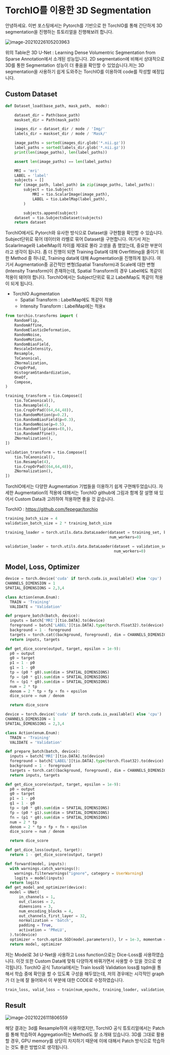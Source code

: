# TorchIO를 이용한 3D Segmentation

안녕하세요. 이번 포스팅에서는 Pytorch를 기반으로 한 TorchIO를 통해 간단하게 3D segmentation을 진행하는 튜토리얼을 진행해보려 합니다.

![image-20210226105203963](https://github.com/hwanseung2/TorchIO/blob/main/img/img_1.png)

위의 Table은 3D U-Net : Learning Dense Volumentric Segmentation from Sparse Annotation에서 소개된 성능입니다. 2D segmentation에 비해서 상대적으로 3D를 통한 Segmentation 성능이 더 좋음을 확인할 수 있었습니다.저는 3D segmentation을 사용하기 쉽게 도와주는 TorchIO를 이용하여 code를 작성할 예정입니다.

## Custom Dataset

```python
def Dataset_load(base_path, mask_path,  mode):

    dataset_dir = Path(base_path)
    maskset_dir = Path(mask_path)

    images_dir = dataset_dir / mode / 'Img/'
    labels_dir = maskset_dir / mode / 'Mask/'

    image_paths = sorted(images_dir.glob('*.nii.gz'))
    label_paths = sorted(labels_dir.glob('*.nii.gz'))
    print(len(image_paths), len(label_paths))

    assert len(image_paths) == len(label_paths)

    MRI = 'mri'
    LABEL = 'label'
    subjects = []
    for (image_path, label_path) in zip(image_paths, label_paths):
        subject = tio.Subject(
            MRI = tio.ScalarImage(image_path),
            LABEL = tio.LabelMap(label_path),
        )

        subjects.append(subject)
    dataset = tio.SubjectsDataset(subjects)
    return dataset
```

TorchIO에서도 Pytorch와 유사한 방식으로 Dataset을 구현함을 확인할 수 있습니다. Subject단위로 묶어 데이터와 라벨로 묶어 Dataset을 구현합니다. 여기서 저는 ScalarImage와 LabelMap의 차이를 제대로 몰라 고생을 좀 했었는데, 중요한 부분이라고 생각이 됩니다. 좀 더 진행이 되면 Training Data에 대해 Overfitting을 줄이기 위한 Method 중 하나로, Training data에 대해 Augmentation을 진행하게 됩니다. 여기서 Augmentation중 공간적인 변형(Spatial Transform)과 Scale에 대한 변형(Intensity Transform)이 존재하는데, Spatial Transform의 경우 Label에도 똑같이 적용이 돼어야 합니다. TorchIO에서는 Subject단위로 묶고 LabelMap도 똑같이 적용이 되게 됩니다.

- TorchIO Augmentation
  - Spatial Transform : LabelMap에도 똑같이 적용
  - Intensity Transform : LabelMap에는 적용x

```python
from torchio.transforms import (
    RandomFlip,
    RandomAffine,
    RandomElasticDeformation, 
    RandomNoise,
    RandomMotion,
    RandomBiasField,
    RescaleIntensity,
    Resample,
    ToCanonical,
    ZNormalization,
    CropOrPad,
    HistogramStandardization,
    OneOf,
    Compose,
)

training_transform = tio.Compose([
    tio.ToCanonical(),
    tio.Resample(4),
    tio.CropOrPad((64,64,48)),
    tio.RandomMotion(p=0.2),
    tio.RandomBiasField(p=0.3),
    tio.RandomNoise(p=0.5),
    tio.RandomFlip(axes=(0,)),
    tio.RandomAffine(),
    ZNormalization(),
])

validation_transform = tio.Compose([
    tio.ToCanonical(),
    tio.Resample(4),
    tio.CropOrPad((64,64,48)),
    ZNormalization(),
])
```

TorchIO에서는 다양한 Augmentation 기법들을 이용하기 쉽게 구현해두었습니다. 자세한 Augmentation의 적용에 대해서는 TorchIO github에 그림과 함께 잘 설명 돼 있어서 Custom Data과 고려하여 적용하면 좋을 것 같습니다.

TorchIO : https://github.com/fepegar/torchio

```python
training_batch_size = 4
validation_batch_size = 2 * training_batch_size

training_loader = torch.utils.data.DataLoader(dataset = training_set, batch_size = training_batch_size, shuffle = True,
                                              num_workers=0)

validation_loader = torch.utils.data.DataLoader(dataset = validation_set, batch_size = validation_batch_size,
                                                num_workers=0)


```



## Model, Loss, Optimizer

```python
device = torch.device('cuda' if torch.cuda.is_available() else 'cpu')
CHANNELS_DIMENSION = 1
SPATIAL_DIMENSIONS = 2,3,4

class Action(enum.Enum):
  TRAIN = 'Training'
  VALIDATE = 'Validation'

def prepare_batch(batch, device):
  inputs = batch['MRI'][tio.DATA].to(device)
  foreground = batch['LABEL'][tio.DATA].type(torch.float32).to(device)
  background = 1 - foreground
  targets = torch.cat((background, foreground), dim = CHANNELS_DIMENSION)
  return inputs, targets

def get_dice_score(output, target, epsilon = 1e-9):
  p0 = output
  g0 = target
  p1 = 1 - p0
  g1 = 1 - g0
  tp = (p0 * g0).sum(dim = SPATIAL_DIMENSIONS)
  fp = (p0 * g1).sum(dim = SPATIAL_DIMENSIONS)
  fn = (p1 * g0).sum(dim = SPATIAL_DIMENSIONS)
  num = 2 * tp
  denom = 2 * tp + fp + fn + epsilon
  dice_score = num / denom

  return dice_score
```

```python
device = torch.device('cuda' if torch.cuda.is_available() else 'cpu')
CHANNELS_DIMENSION = 1
SPATIAL_DIMENSIONS = 2,3,4

class Action(enum.Enum):
  TRAIN = 'Training'
  VALIDATE = 'Validation'

def prepare_batch(batch, device):
  inputs = batch['MRI'][tio.DATA].to(device)
  foreground = batch['LABEL'][tio.DATA].type(torch.float32).to(device)
  background = 1 - foreground
  targets = torch.cat((background, foreground), dim = CHANNELS_DIMENSION)
  return inputs, targets

def get_dice_score(output, target, epsilon = 1e-9):
  p0 = output
  g0 = target
  p1 = 1 - p0
  g1 = 1 - g0
  tp = (p0 * g0).sum(dim = SPATIAL_DIMENSIONS)
  fp = (p0 * g1).sum(dim = SPATIAL_DIMENSIONS)
  fn = (p1 * g0).sum(dim = SPATIAL_DIMENSIONS)
  num = 2 * tp
  denom = 2 * tp + fp + fn + epsilon
  dice_score = num / denom

  return dice_score
```

```python
def get_dice_loss(output, target):
  return 1 - get_dice_score(output, target)

def forward(model, inputs):
  with warnings.catch_warnings():
    warnings.filterwarnings("ignore", category = UserWarning)
    logits = model(inputs)
  return logits
def get_model_and_optimizer(device):
  model = UNet(
      in_channels = 1, 
      out_classes = 2,
      dimensions = 3,
      num_encoding_blocks = 4,
      out_channels_first_layer = 32,
      normalization = 'batch',
      padding = True,
      activation = 'PReLU',
  ).to(device)
  optimizer = torch.optim.SGD(model.parameters(), lr = 1e-3, momentum = 0.9)
  return model, optimizer
```

저는 Model로 3d U-Net을 사용하고 Loss function으로는 Dice-Loss를 사용하였습니다. 이것 또한 Custom Data에 맞춰 다양하게 바꿔가면서 사용할 수 있을 것으로 생각됩니다. TorchIO 공식 Tutorial에서는 Train loss와 Validation loss를 tqdm을 통해서 학습 중에 확인을 할 수 있도록 구성을 해두었는데, 저의 경우에는 시각적인 graph가 더 눈에 잘 들어와서 이 부분에 대한 CODE로 수정하였습니다.

```python
train_loss, valid_loss = train(num_epochs, training_loader, validation_loader, model, optimizer,'whole_images')
```

## Result

![image-20210226111806559](https://github.com/hwanseung2/TorchIO/blob/main/img/img_2.png)



해당 결과는 3d를 Resample하여 사용하였지만, TorchIO 공식 튜토리얼에서는 Patch를 통해 학습하여 Aggregation하는 Method도 잘 소개돼 있습니다. 3D를 그대로 활용할 경우, GPU memory를 상당히 차지하기 때문에 이에 대해서 Patch 방식으로 학습하는 것도 좋은 방법으로 생각됩니다.











